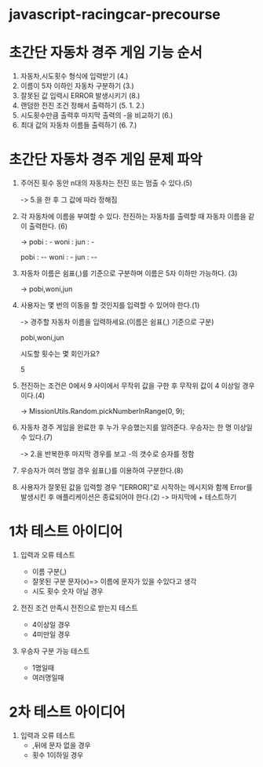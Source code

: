 # javascript-racingcar-precourse

# 초간단 자동차 경주 게임 기능 순서

1.  자동차,시도횟수 형식에 입력받기 (4.)
2.  이름이 5자 이하인 자동차 구분하기 (3.)
3.  잘못된 값 입력시 ERROR 발생시키기 (8.)
4.  랜덤한 전진 조건 정해서 출력하기 (5. 1. 2.)
5.  시도횟수만큼 출력후 마지막 출력의 -을 비교하기 (6.)
6.  최대 값의 자동차 이름들 출력하기 (6. 7.)

# 초간단 자동차 경주 게임 문제 파악

1. 주어진 횟수 동안 n대의 자동차는 전진 또는 멈출 수 있다.(5)

   -> 5.을 한 후 그 값에 따라 정해짐

2. 각 자동차에 이름을 부여할 수 있다. 전진하는 자동차를 출력할 때 자동차 이름을 같이 출력한다. (6)

   ->
   pobi : -
   woni :
   jun : -

   pobi : --
   woni : -
   jun : --

3. 자동차 이름은 쉼표(,)를 기준으로 구분하며 이름은 5자 이하만 가능하다. (3)

   -> pobi,woni,jun

4. 사용자는 몇 번의 이동을 할 것인지를 입력할 수 있어야 한다.(1)

   ->
   경주할 자동차 이름을 입력하세요.(이름은 쉼표(,) 기준으로 구분)

   pobi,woni,jun

   시도할 횟수는 몇 회인가요?

   5

5. 전진하는 조건은 0에서 9 사이에서 무작위 값을 구한 후 무작위 값이 4 이상일 경우이다.(4)

   ->
   MissionUtils.Random.pickNumberInRange(0, 9);

6. 자동차 경주 게임을 완료한 후 누가 우승했는지를 알려준다. 우승자는 한 명 이상일 수 있다.(7)

   -> 2.을 반복한후 마지막 경우를 보고 -의 갯수로 승자를 정함

7. 우승자가 여러 명일 경우 쉼표(,)를 이용하여 구분한다.(8)

8. 사용자가 잘못된 값을 입력할 경우 "[ERROR]"로 시작하는 메시지와 함께 Error를 발생시킨 후 애플리케이션은 종료되어야 한다.(2)
   -> 마지막에 + 테스트하기

# 1차 테스트 아이디어

1. 입력과 오류 테스트
   - 이름 구분(,)
   - 잘못된 구분 문자(x)=> 이름에 문자가 있을 수있다고 생각
   - 시도 횟수 숫자 아닐 경우
2. 전진 조건 만족시 전진으로 받는지 테스트

   - 4이상일 경우
   - 4미만일 경우

3. 우승자 구분 가능 테스트
   - 1명일때
   - 여러명일때

# 2차 테스트 아이디어

1. 입력과 오류 테스트
   - ,뒤에 문자 없을 경우
   - 횟수 1이하일 경우
